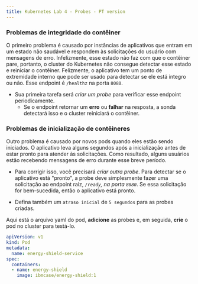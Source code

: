 ```yaml
---
title: Kubernetes Lab 4 - Probes - PT version
---
```


### Problemas de integridade do contêiner

O primeiro problema é causado por instâncias de aplicativos que entram em um estado não saudável e respondem às solicitações do usuário com mensagens de erro. Infelizmente, esse estado não faz com que o contêiner pare, portanto, o cluster do Kubernetes não consegue detectar esse estado e reiniciar o contêiner. Felizmente, o aplicativo tem um ponto de extremidade interno que pode ser usado para detectar se ele está íntegro ou não. Esse endpoint é `/healthz` na porta `8080`.

- Sua primeira tarefa será *criar um probe* para verificar esse endpoint periodicamente.
  - Se o endpoint retornar um **erro** ou **falhar** na resposta, a sonda detectará isso e o cluster reiniciará o contêiner.

### Problemas de inicialização de contêineres

Outro problema é causado por novos pods quando eles estão sendo iniciados. O aplicativo leva alguns segundos após a inicialização antes de estar pronto para atender às solicitações. Como resultado, alguns usuários estão recebendo mensagens de erro durante esse breve período.

 - Para corrigir isso, você precisará *criar outra probe*. Para detectar se o aplicativo está "pronto", a probe deve simplesmente fazer uma solicitação ao endpoint raiz, *`/ready`, na porta `8080`*. Se essa solicitação for bem-sucedida, então o aplicativo está pronto.

- Defina também um `atraso inicial` de `5 segundos` para as probes criadas.

Aqui está o arquivo yaml do pod, **adicione** as probes e, em seguida, **crie** o pod no cluster para testá-lo.

```yaml
apiVersion: v1
kind: Pod
metadata:
  name: energy-shield-service
spec:
  containers:
  - name: energy-shield
    image: ibmcase/energy-shield:1
```